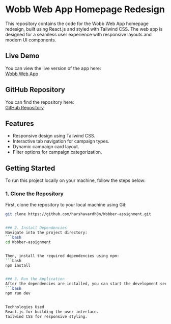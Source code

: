 # Wobb Web App Homepage Redesign

This repository contains the code for the Wobb Web App homepage redesign, built using React.js and styled with Tailwind CSS. The web app is designed for a seamless user experience with responsive layouts and modern UI components.

## Live Demo
You can view the live version of the app here:  
[Wobb Web App](https://wobber.vercel.app/)

## GitHub Repository
You can find the repository here:  
[GitHub Repository](https://github.com/harshavardh8n/Wobber-assignment)

## Features
- Responsive design using Tailwind CSS.
- Interactive tab navigation for campaign types.
- Dynamic campaign card layout.
- Filter options for campaign categorization.

## Getting Started

To run this project locally on your machine, follow the steps below:

### 1. Clone the Repository
First, clone the repository to your local machine using Git:
```bash
git clone https://github.com/harshavardh8n/Wobber-assignment.git


### 2. Install Dependencies
Navigate into the project directory:
```bash
cd Wobber-assignment


Then, install the required dependencies using npm:
```bash
npm install


### 3. Run the Application
After the dependencies are installed, you can start the development server:
```bash
npm run dev


Technologies Used
React.js for building the user interface.
Tailwind CSS for responsive styling.